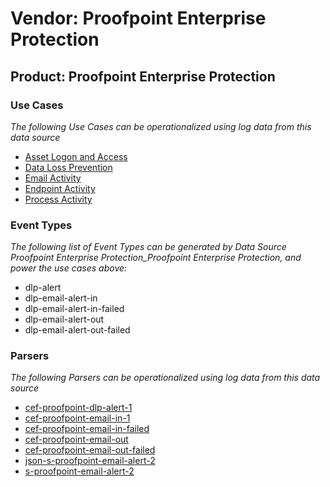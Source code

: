 Vendor: Proofpoint Enterprise Protection
========================================
Product: Proofpoint Enterprise Protection
-----------------------------------------

### Use Cases

_The following Use Cases can be operationalized using log data from this data source_

* [Asset Logon and Access](usecase_asset_logon_and_access.md)
* [Data Loss Prevention](usecase_data_loss_prevention.md)
* [Email Activity](usecase_email_activity.md)
* [Endpoint Activity](usecase_endpoint_activity.md)
* [Process Activity](usecase_process_activity.md)


### Event Types

_The following list of Event Types can be generated by Data Source Proofpoint Enterprise Protection_Proofpoint Enterprise Protection, and power the use cases above:_

- dlp-alert
- dlp-email-alert-in
- dlp-email-alert-in-failed
- dlp-email-alert-out
- dlp-email-alert-out-failed


### Parsers

_The following Parsers can be operationalized using log data from this data source_

* [cef-proofpoint-dlp-alert-1](parserContent_cef-proofpoint-dlp-alert-1.md)
* [cef-proofpoint-email-in-1](parserContent_cef-proofpoint-email-in-1.md)
* [cef-proofpoint-email-in-failed](parserContent_cef-proofpoint-email-in-failed.md)
* [cef-proofpoint-email-out](parserContent_cef-proofpoint-email-out.md)
* [cef-proofpoint-email-out-failed](parserContent_cef-proofpoint-email-out-failed.md)
* [json-s-proofpoint-email-alert-2](parserContent_json-s-proofpoint-email-alert-2.md)
* [s-proofpoint-email-alert-2](parserContent_s-proofpoint-email-alert-2.md)

